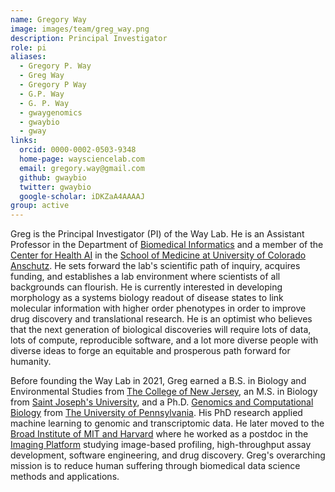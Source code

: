 ```yaml
---
name: Gregory Way
image: images/team/greg_way.png
description: Principal Investigator
role: pi
aliases:
  - Gregory P. Way
  - Greg Way
  - Gregory P Way
  - G.P. Way
  - G. P. Way
  - gwaygenomics
  - gwaybio
  - gway
links:
  orcid: 0000-0002-0503-9348
  home-page: waysciencelab.com
  email: gregory.way@gmail.com
  github: gwaybio
  twitter: gwaybio
  google-scholar: iDKZaA4AAAAJ
group: active
---
```



Greg is the Principal Investigator (PI) of the Way Lab.
He is an Assistant Professor in the Department of [Biomedical Informatics](https://medschool.cuanschutz.edu/dbmi) and a member of the [Center for Health AI](https://medschool.cuanschutz.edu/ai) in the [School of Medicine at University of Colorado Anschutz](https://medschool.cuanschutz.edu/).
He sets forward the lab's scientific path of inquiry, acquires funding, and establishes a lab environment where scientists of all backgrounds can flourish.
He is currently interested in developing morphology as a systems biology readout of disease states to link molecular information with higher order phenotypes in order to improve drug discovery and translational research.
He is an optimist who believes that the next generation of biological discoveries will require lots of data, lots of compute, reproducible software, and a lot more diverse people with diverse ideas to forge an equitable and prosperous path forward for humanity.

Before founding the Way Lab in 2021, Greg earned a B.S. in Biology and Environmental Studies from [The College of New Jersey](https://tcnj.edu/), an M.S. in Biology from [Saint Joseph's University](https://www.sju.edu/), and a Ph.D. [Genomics and Computational Biology](https://www.med.upenn.edu/gcb/) from [The University of Pennsylvania](https://www.upenn.edu/).
His PhD research applied machine learning to genomic and transcriptomic data.
He later moved to the [Broad Institute of MIT and Harvard](https://www.broadinstitute.org/) where he worked as a postdoc in the [Imaging Platform](https://www.broadinstitute.org/imaging) studying image-based profiling, high-throughput assay development, software engineering, and drug discovery.
Greg's overarching mission is to reduce human suffering through biomedical data science methods and applications.